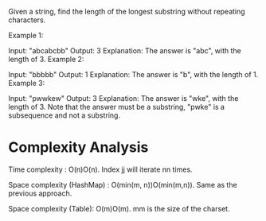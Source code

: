 Given a string, find the length of the longest substring without repeating characters.

Example 1:

Input: "abcabcbb"
Output: 3 
Explanation: The answer is "abc", with the length of 3. 
Example 2:

Input: "bbbbb"
Output: 1
Explanation: The answer is "b", with the length of 1.
Example 3:

Input: "pwwkew"
Output: 3
Explanation: The answer is "wke", with the length of 3. 
             Note that the answer must be a substring, "pwke" is a subsequence and not a substring.
             
             
# Complexity Analysis

Time complexity : O(n)O(n). Index jj will iterate nn times.

Space complexity (HashMap) : O(min(m, n))O(min(m,n)). Same as the previous approach.

Space complexity (Table): O(m)O(m). mm is the size of the charset.

